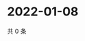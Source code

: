 # 2022-01-08

共 0 条

<!-- BEGIN WEIBO -->
<!-- 最后更新时间 Sat Jan 08 2022 21:17:26 GMT+0800 (China Standard Time) -->

<!-- END WEIBO -->
